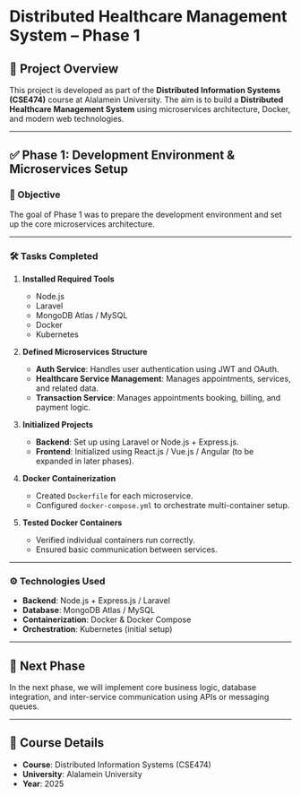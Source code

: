 # Distributed Healthcare Management System – Phase 1

## 📌 Project Overview

This project is developed as part of the **Distributed Information Systems (CSE474)** course at Alalamein University. The aim is to build a **Distributed Healthcare Management System** using microservices architecture, Docker, and modern web technologies.

---

## ✅ Phase 1: Development Environment & Microservices Setup

### 🎯 Objective

The goal of Phase 1 was to prepare the development environment and set up the core microservices architecture.

---

### 🛠️ Tasks Completed

1. **Installed Required Tools**
   - Node.js
   - Laravel
   - MongoDB Atlas / MySQL
   - Docker
   - Kubernetes

2. **Defined Microservices Structure**
   - **Auth Service**: Handles user authentication using JWT and OAuth.
   - **Healthcare Service Management**: Manages appointments, services, and related data.
   - **Transaction Service**: Manages appointments booking, billing, and payment logic.

3. **Initialized Projects**
   - **Backend**: Set up using Laravel or Node.js + Express.js.
   - **Frontend**: Initialized using React.js / Vue.js / Angular (to be expanded in later phases).

4. **Docker Containerization**
   - Created `Dockerfile` for each microservice.
   - Configured `docker-compose.yml` to orchestrate multi-container setup.

5. **Tested Docker Containers**
   - Verified individual containers run correctly.
   - Ensured basic communication between services.

---

### ⚙️ Technologies Used

- **Backend**: Node.js + Express.js / Laravel
- **Database**: MongoDB Atlas / MySQL
- **Containerization**: Docker & Docker Compose
- **Orchestration**: Kubernetes (initial setup)

---



## 🚧 Next Phase

In the next phase, we will implement core business logic, database integration, and inter-service communication using APIs or messaging queues.

---

## 📅 Course Details

- **Course**: Distributed Information Systems (CSE474)
- **University**: Alalamein University
- **Year**: 2025
